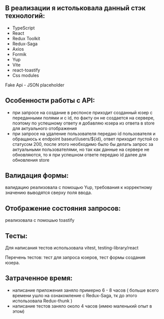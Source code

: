 ## В реализации я истольковала данный стэк технологий:
* TypeScript
* React
* Redux Toolkit 
* Redux-Saga 
* Axios 
* Formik 
* Yup 
* Vite 
* react-toastify 
* Css modules

Fake Api - JSON placeholder

## Особенности работы с API:
- при запросе на создание в респонсе приходит созданный юзер с переданными полями и с id, по факту он не создается на сервере, поэтому по успешному ответу я добавляю юзера из ответа в store для актуального отображения 
- при запросе на удаление пользователя передаю id пользователя и обращаюсь к endpoint baseurl/users/${id}, ответ приходит пустой со статусом 200, после этого необходимо было бы делать запрос за актуальными пользователями, но так как данные на сервере не обновляются, то я при успешном ответе передаю id далее для обновления store 

## Валидация формы: 
валидацию реализовала с помощью Yup, требования к корректному значению выводятся сверху поля ввода. 

## Отображение состояния запросов: 
реализовала с помошью toastify

## Тесты:
Для написания тестов использовала vitest, testing-library/react

Перечень тестов: тест для запроса юзеров, тест формы создания юзера.

## Затраченное время:
- написание приложения заняло примерно 6 - 8 часов ( больше всего времени ушло на ознакомление с Redux-Saga, тк до этого использовала Redux-thunk )
- написание тестов заняло около 4 часов (имею маленький опыт в этом)












